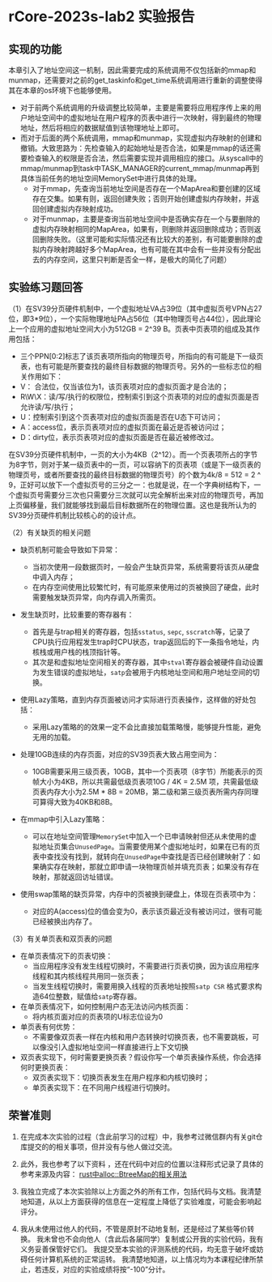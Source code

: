 # rCore-2023s-lab2 实验报告

## 实现的功能
本章引入了地址空间这一机制，因此需要完成的系统调用不仅包括新的mmap和munmap，还需要对之前的get_taskinfo和get_time系统调用进行重新的调整使得其在本章的os环境下也能够使用。
+ 对于前两个系统调用的升级调整比较简单，主要是需要将应用程序传上来的用户地址空间中的虚拟地址在用户程序的页表中进行一次映射，得到最终的物理地址，然后将相应的数据赋值到该物理地址上即可。
+ 而对于后面的两个系统调用，mmap和munmap，实现虚拟内存映射的创建和撤销。大致思路为：先检查输入的起始地址是否合法，如果是mmap的话还需要检查输入的权限是否合法，然后需要实现并调用相应的接口。从syscall中的mmap/munmap到task中TASK_MANAGER的current_mmap/munmap再到具体当前任务的地址空间MemorySet中进行具体的处理。
    + 对于mmap，先查询当前地址空间是否存在一个MapArea和要创建的区域存在交集。如果有则，返回创建失败；否则开始创建虚拟内存映射，并返回创建虚拟内存映射成功。
    + 对于munmap，主要是查询当前地址空间中是否确实存在一个与要删除的虚拟内存映射相同的MapArea，如果有，则删除并返回删除成功；否则返回删除失败。（这里可能和实际情况还有比较大的差别，有可能要删除的虚拟内存映射跨越好多个MapArea，也有可能在其中会有一些并没有分配出去的内存空间，这里只判断是否全一样，是极大的简化了问题）

## 实验练习题回答

（1）在SV39分页硬件机制中，一个虚拟地址VA占39位（其中虚拟页号VPN占27位，即3*9位），一个实际物理地址PA占56位（其中物理页号占44位），因此理论上一个应用的虚拟地址空间大小为512GB = 2^39 B。页表中页表项的组成及其作用包括：

+ 三个PPN[0:2]标志了该页表项所指向的物理页号，所指向的有可能是下一级页表，也有可能是所要查找的最终目标数据的物理页号。另外的一些标志位的相关作用如下：
+ V： 合法位，仅当该位为1，该页表项对应的虚拟页面才是合法的；
+ R\W\X：读/写/执行的权限位，控制索引到这个页表项的对应的虚拟页面是否允许读/写/执行；
+ U：控制索引到这个页表项对应的虚拟页面是否在U态下可访问；
+ A：access位，表示页表项对应的虚拟页面在最近是否被访问过；
+ D：dirty位，表示页表项对应的虚拟页面是否在最近被修改过。

在SV39分页硬件机制中，一页的大小为4KB（2^12）。而一个页表项所占的字节为8字节，则对于某一级页表中的一页，可以容纳下的页表项（或是下一级页表的物理页号，或者所要查找的最终目标数据的物理页号）的个数为4k/8 = 512 = 2 ^ 9，正好可以放下一个虚拟页号的三分之一：也就是说，在一个字典树结构下，一个虚拟页号需要分三次也只需要分三次就可以完全解析出来对应的物理页号，再加上页偏移量，我们就能够找到最后目标数据所在的物理位置。这也是我所认为的SV39分页硬件机制比较核心的的设计点。

（2）有关缺页的相关问题

+ 缺页机制可能会导致如下异常：
    + 当初次使用一段数据页时，一般会产生缺页异常，系统需要将该页从硬盘中调入内存；
    + 在内存空间使用比较繁忙时，有可能原来使用过的页被换回了硬盘，此时需要触发缺页异常，向内存调入所需页。
+ 发生缺页时，比较重要的寄存器有：
    + 首先是与trap相关的寄存器，包括`sstatus`, `sepc`, `sscratch`等，记录了CPU执行应用程发生trap时CPU状态，trap返回后的下一条指令地址，内核栈或用户栈的栈顶指针等。
    + 其次是和虚拟地址空间相关的寄存器，其中`stval`寄存器会被硬件自动设置为发生错误的虚拟地址，`satp`会被用于内核地址空间和用户地址空间的切换。
+ 使用Lazy策略，直到内存页面被访问才实际进行页表操作，这样做的好处包括：
    + 采用Lazy策略的的效果一定不会比直接加载策略慢，能够提升性能，避免无用的加载。
+ 处理10GB连续的内存页面，对应的SV39页表大致占用空间为：
    + 10GB需要采用三级页表，10GB，其中一个页表项（8字节）所能表示的页帧大小为4KB，所以共需最低级页表项10G / 4K = 2.5M 项，共需最低级页表内存大小为2.5M * 8B = 20MB，第二级和第三级页表所需内存同理可算得大致为40KB和8B。
+ 在mmap中引入Lazy策略：
    + 可以在地址空间管理`MemorySet`中加入一个已申请映射但还从未使用的虚拟地址页集合`UnusedPage`。当需要使用某个虚拟地址时，如果在已有的页表中查找没有找到，就转向在`UnusedPage`中查找是否已经创建映射了：如果确实存在映射，那就立即申请一块物理页帧并填充页表；如果没有存在映射，那就返回访址错误。

+ 使用swap策略的缺页异常，内存中的页被换到硬盘上，体现在页表项中为：
    + 对应的A(access)位的值会变为0，表示该页最近没有被访问过，很有可能已经被换出内存了。

（3）有关单页表和双页表的问题

+ 在单页表情况下的页表切换：
    + 当应用程序没有发生线程切换时，不需要进行页表切换，因为该应用程序线程和其内核线程共用同一张页表；
    + 当发生线程切换时，需要用换入线程的页表地址按照`satp CSR` 格式要求构造64位整数，赋值给`satp`寄存器。
+ 在单页表情况下，如何控制用户态无法访问内核页面：
    + 将内核页面对应的页表项的U标志位设为0
+ 单页表有何优势：
    + 不需要像双页表一样在内核和用户态转换时切换页表，也不需要跳板，可以像没引入虚拟地址空间一样直接进行上下文切换
+ 双页表实现下，何时需要更换页表？假设你写一个单页表操作系统，你会选择何时更换页表：
    + 双页表实现下：切换页表发生在用户程序和内核切换时；
    + 单页表实现下：在不同用户线程进行切换时。



## 荣誉准则
1. 在完成本次实验的过程（含此前学习的过程）中，我参考过微信群内有关git仓库提交的的相关事项，但并没有与他人做过交流。
2. 此外，我也参考了以下资料 ，还在代码中对应的位置以注释形式记录了具体的参考来源及内容：
[rust中alloc::BtreeMap的相关用法](https://doc.rust-lang.org/alloc/collections/btree_map/struct.BTreeMap.html#method.get_key_value)

3. 我独立完成了本次实验除以上方面之外的所有工作，包括代码与文档。我清楚地知道，从以上方面获得的信息在一定程度上降低了实验难度，可能会影响起评分。

4. 我从未使用过他人的代码，不管是原封不动地复制，还是经过了某些等价转换。 我未曾也不会向他人（含此后各届同学）复制或公开我的实验代码，我有义务妥善保管好它们。 我提交至本实验的评测系统的代码，均无意于破坏或妨碍任何计算机系统的正常运转。 我清楚地知道，以上情况均为本课程纪律所禁止，若违反，对应的实验成绩将按“-100”分计。
